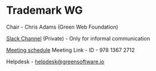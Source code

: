 # Trademark WG

Chair - Chris Adams (Green Web Foundation)

[Slack Channel](https://greensoftware-zzk1035.slack.com/archives/C024SQSJ36E) (Private) - Only for informal communication

[Meeting schedule](https://lists.greensoftware.io/g/trademark/calendar)
Meeting Link -  ID - 978 1367 2712

Helpdesk - helpdesk@greensoftware.io 

